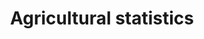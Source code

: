 ---
title: Agricultural statistics
longTitle: 'Agricultural statistics'
tags:
- gccommon
usedFor:
- "[[Agriculture statistics]]"
---